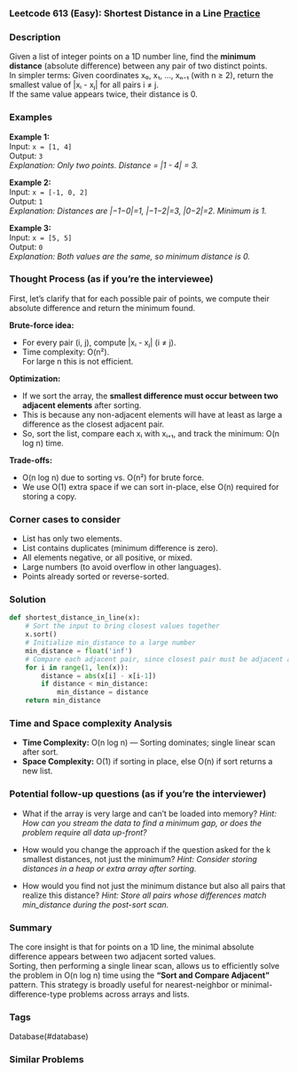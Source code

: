 ### Leetcode 613 (Easy): Shortest Distance in a Line [Practice](https://leetcode.com/problems/shortest-distance-in-a-line)

### Description  
Given a list of integer points on a 1D number line, find the **minimum distance** (absolute difference) between any pair of two distinct points.  
In simpler terms: Given coordinates x₀, x₁, …, xₙ₋₁ (with n ≥ 2), return the smallest value of |xᵢ - xⱼ| for all pairs i ≠ j.  
If the same value appears twice, their distance is 0.

### Examples  

**Example 1:**  
Input: `x = [1, 4]`  
Output: `3`  
*Explanation: Only two points. Distance = |1 - 4| = 3.*

**Example 2:**  
Input: `x = [-1, 0, 2]`  
Output: `1`  
*Explanation: Distances are |−1−0|=1, |−1−2|=3, |0−2|=2. Minimum is 1.*

**Example 3:**  
Input: `x = [5, 5]`  
Output: `0`  
*Explanation: Both values are the same, so minimum distance is 0.*

### Thought Process (as if you’re the interviewee)  
First, let’s clarify that for each possible pair of points, we compute their absolute difference and return the minimum found.

**Brute-force idea:**  
- For every pair (i, j), compute |xᵢ - xⱼ| (i ≠ j).
- Time complexity: O(n²).  
For large n this is not efficient.

**Optimization:**  
- If we sort the array, the **smallest difference must occur between two adjacent elements** after sorting.  
- This is because any non-adjacent elements will have at least as large a difference as the closest adjacent pair.
- So, sort the list, compare each xᵢ with xᵢ₊₁, and track the minimum: O(n log n) time.

**Trade-offs:**  
- O(n log n) due to sorting vs. O(n²) for brute force.
- We use O(1) extra space if we can sort in-place, else O(n) required for storing a copy.

### Corner cases to consider  
- List has only two elements.
- List contains duplicates (minimum difference is zero).
- All elements negative, or all positive, or mixed.
- Large numbers (to avoid overflow in other languages).
- Points already sorted or reverse-sorted.

### Solution

```python
def shortest_distance_in_line(x):
    # Sort the input to bring closest values together
    x.sort()
    # Initialize min_distance to a large number
    min_distance = float('inf')
    # Compare each adjacent pair, since closest pair must be adjacent after sort
    for i in range(1, len(x)):
        distance = abs(x[i] - x[i-1])
        if distance < min_distance:
            min_distance = distance
    return min_distance
```

### Time and Space complexity Analysis  

- **Time Complexity:** O(n log n) — Sorting dominates; single linear scan after sort.
- **Space Complexity:** O(1) if sorting in place, else O(n) if sort returns a new list.

### Potential follow-up questions (as if you’re the interviewer)  

- What if the array is very large and can’t be loaded into memory?
  *Hint: How can you stream the data to find a minimum gap, or does the problem require all data up-front?*

- How would you change the approach if the question asked for the k smallest distances, not just the minimum?
  *Hint: Consider storing distances in a heap or extra array after sorting.*

- How would you find not just the minimum distance but also all pairs that realize this distance?
  *Hint: Store all pairs whose differences match min_distance during the post-sort scan.*

### Summary
The core insight is that for points on a 1D line, the minimal absolute difference appears between two adjacent sorted values.  
Sorting, then performing a single linear scan, allows us to efficiently solve the problem in O(n log n) time using the **“Sort and Compare Adjacent”** pattern. This strategy is broadly useful for nearest-neighbor or minimal-difference-type problems across arrays and lists.

### Tags
Database(#database)

### Similar Problems

